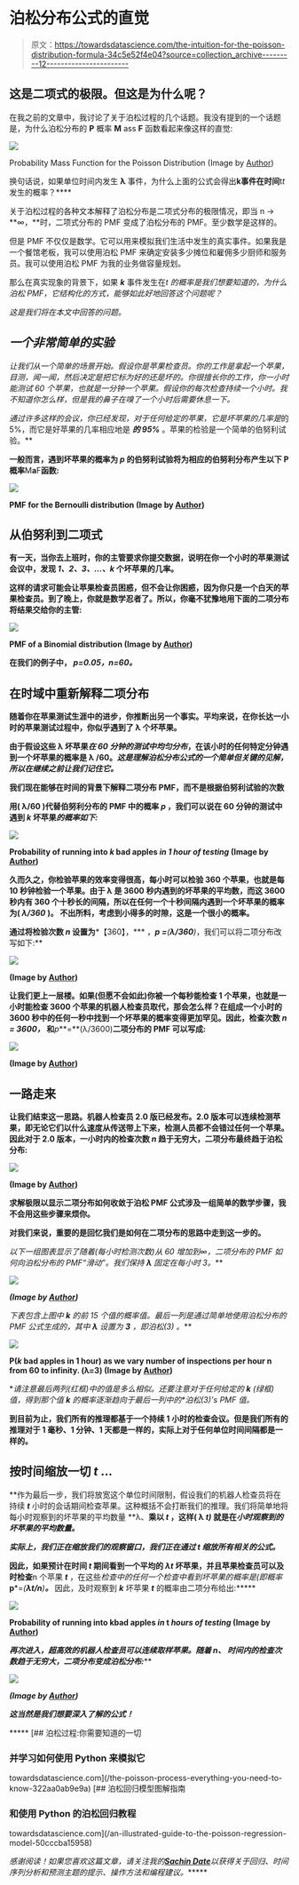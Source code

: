 # 泊松分布公式的直觉

> 原文：<https://towardsdatascience.com/the-intuition-for-the-poisson-distribution-formula-34c5e52f4e04?source=collection_archive---------12----------------------->

## 这是二项式的极限。但这是为什么呢？

在我之前的文章中，我讨论了关于泊松过程的几个话题。我没有提到的一个话题是，为什么泊松分布的 **P** 概率 **M** ass **F** 函数看起来像这样的直觉:

![](img/05d21fe587799133ba6fca57f80e0219.png)

Probability Mass Function for the Poisson Distribution (Image by [Author](https://sachin-date.medium.com/))

换句话说，如果单位时间内发生 **λ** 事件，为什么上面的公式会得出**k事件在时间**t*t*发生的概率？****

关于泊松过程的各种文本解释了泊松分布是二项式分布的极限情况，即当 n → **∞，**时，二项式分布的 PMF 变成了泊松分布的 PMF。至少数学是这样的。

但是 PMF 不仅仅是数学。它可以用来模拟我们生活中发生的真实事件。如果我是一个餐馆老板，我可以使用泊松 PMF 来确定安装多少摊位和雇佣多少厨师和服务员。我可以使用泊松 PMF 为我的业务做容量规划。

那么在真实现象的背景下，如果 ***k*** 事件发生在*t 的概率是我们想要知道的，为什么泊松 PMF，它结构化的方式，能够如此好地回答这个问题呢？*

*这是我们将在本文中回答的问题。*

## *一个非常简单的实验*

*让我们从一个简单的场景开始。假设你是苹果检查员。你的工作是拿起一个苹果，目测，闻一闻，然后决定是把它标为好的还是坏的。你很擅长你的工作，你一小时能测试 60 个苹果，也就是一分钟一个苹果。假设你的每次检查持续一个小时。我不知道你怎么样，但是我的鼻子在嗅了一个小时后需要休息一下。*

*通过许多这样的会议，你已经发现，对于任何给定的苹果，它是坏苹果的几率是*的 5%，而它是好苹果的几率相应地是 ***的 95%*** 。苹果的检验是一个简单的伯努利试验。**

**一般而言，遇到坏苹果的概率为 ***p*** 的伯努利试验将为相应的伯努利分布产生以下 **P** 概率**M**a**F**函数:**

**![](img/7eee24abaaae72ec453acff0cc9738a8.png)**

**PMF for the Bernoulli distribution (Image by [Author](https://sachin-date.medium.com/))**

## **从伯努利到二项式**

**有一天，当你去上班时，你的主管要求你提交数据，说明在你一个小时的苹果测试会议中，发现 ***1、2、3、…、k*** 个坏苹果的几率。**

**这样的请求可能会让苹果检查员困惑，但不会让你困惑，因为你只是一个白天的苹果检查员。到了晚上，你就是数学忍者了。所以，你毫不犹豫地用下面的二项分布将结果交给你的主管:**

**![](img/d6dba87fdb385ca700a3b6ee7e45fa98.png)**

**PMF of a Binomial distribution (Image by [Author](https://sachin-date.medium.com/))**

**在我们的例子中， *p=0.05，n=60。***

## **在时域中重新解释二项分布**

**随着你在苹果测试生涯中的进步，你推断出另一个事实。平均来说，在你长达一小时的苹果测试过程中，你似乎遇到了 **λ** 个坏苹果。**

**由于假设这些 **λ** 坏苹果*在 60 分钟的测试中均匀分布*，在该小时的任何特定分钟遇到一个坏苹果的概率是 **λ** /60。*这是理解泊松分布公式的一个简单但关键的见解，所以在继续之前让我们记住它。***

**我们现在能够在时间的背景下解释二项分布 PMF，而不是根据伯努利试验的次数**

**用( **λ/60** )代替伯努利分布的 PMF 中的概率 ***p*** ，我们可以说在 60 分钟的测试中遇到 ***k*** 坏苹果*的概率如下:***

**![](img/8e85710830dbfd68be7433824e771ebc.png)**

**Probability of running into ***k*** bad apples *in 1 hour of testing* (Image by [Author](https://sachin-date.medium.com/))**

**久而久之，你检验苹果的效率变得很高，每小时可以检验 360 个苹果，也就是每 10 秒钟检验一个苹果。由于 **λ** 是 3600 秒内遇到的坏苹果的平均数，而这 3600 秒内有 360 个十秒长的间隔，所以在任何一个十秒间隔内遇到一个坏苹果的概率为( ***λ/360*** )。
不出所料，考虑到小得多的时隙，这是一个很小的概率。**

**通过将检验次数 ***n*** 设置为***【360】，*** ，***p =****(****λ/360****)*，我们可以将二项分布改写如下:**

**![](img/094465718789291cbee08514fc3958a8.png)**

**(Image by [Author](https://sachin-date.medium.com/))**

**让我们更上一层楼。如果(但愿不会如此)你被一个每秒能检查 1 个苹果，也就是一小时能检查 3600 个苹果的机器人检查员取代，那会怎么样？在组成一个小时的 3600 秒中的任何一秒中找到一个坏苹果的概率变得更加罕见。因此，检查次数 ***n = 3600，*** 和***p***=**(λ/3600)**二项分布的 PMF 可以写成:**

**![](img/6a181ca73c105e839485f24179dd3be9.png)**

**(Image by [Author](https://sachin-date.medium.com/))**

## **一路走来**

**让我们结束这一思路。机器人检查员 2.0 版已经发布。2.0 版本可以连续检测苹果，即无论它们以什么速度从传送带上下来，检测人员都不会错过任何一个苹果。因此对于 2.0 版本，一小时内的检查次数 ***n*** 趋于无穷大，二项分布最终趋于泊松分布:**

**![](img/1e88bf4fd582abd60e5fd424d49fd1fe.png)**

**(Image by [Author](https://sachin-date.medium.com/))**

**求解极限以显示二项分布如何收敛于泊松 PMF 公式涉及一组简单的数学步骤，我不会用这些步骤来烦你。**

**对我们来说，重要的是回忆我们是如何在二项分布的思路中走到这一步的。**

**以下一组图表显示了随着*(每小时检测次数)从 60 增加到∞，二项分布的 PMF 如何向泊松分布的 PMF“滑动”。我们保持 **λ** 固定在每小时 3。***

***![](img/3a01b35058a99dc1cb9af4fc115ac1b0.png)***

***(Image by [Author](https://sachin-date.medium.com/))***

***下表包含上图中 ***k*** 的前 15 个值的概率值。最后一列是通过简单地使用泊松分布的 PMF 公式生成的，其中 **λ** 设置为 **3** ，即*泊松(3)* 。***

**![](img/bed6cf27496e7d89cce000bca5267adf.png)**

**P(***k*** bad apples in 1 hour) as we vary number of inspections per hour **n** from 60 to infinity. (**λ=3**) (Image by [Author](https://sachin-date.medium.com/))**

**请注意最后两列(红框)中的值是多么相似。还要注意对于任何给定的 ***k*** (绿框)值，得到那个值 ***k*** 的概率逐渐趋向于最后一列中的*泊松(3)’*s PMF 值。**

**到目前为止，我们所有的推理都基于一个持续 1 小时的检查会议。但是我们所有的推理对于 1 毫秒、1 分钟、1 天都是一样的，实际上对于任何单位时间间隔都是一样的。**

## **按时间缩放一切 *t* …**

**作为最后一步，我们将放宽这个单位时间限制，假设我们的机器人检查员将在持续 ***t*** 小时的会话期间检查苹果。这种概括不会打断我们的推理。我们将简单地将每小时观察到的坏苹果的平均数量 **λ、**乘以 ***t*** ，这样( **λ *t)*** 就是在*小时观察到的坏苹果的平均数量。***

***实际上，我们正在缩放我们的观察窗口，我们正在通过 ***t*** 缩放所有相关的公式。***

**因此，如果预计在时间 ***t*** 期间看到一个平均的 ***λt*** 坏苹果，并且苹果检查员可以及时检查**n 个苹果 ***t*** ，在这些*检查中的任何一个检查中看到坏苹果的概率是(即概率***p***=*(****λt/n****)****。*** 因此，及时观察到 ***k*** 坏苹果 ***t*** 的概率由二项分布给出:*****

****![](img/1aaaffe49cf50423818f5c5ca9b623f9.png)****

****Probability of running into **k**bad apples *in* **t** *hours of testing* (Image by [Author](https://sachin-date.medium.com/))****

****再次进入，超高效的机器人检查员可以连续取样苹果。随着 ***n、*** 时间*内的检查次数趋于无穷大，二项分布变成泊松分布:*****

*****![](img/19de8d9467d4df3b55e978a374484109.png)*****

*****(Image by [Author](https://sachin-date.medium.com/))*****

*****这当然是我们想要深入了解的公式！*****

*****[](/the-poisson-process-everything-you-need-to-know-322aa0ab9e9a) [## 泊松过程:你需要知道的一切

### 并学习如何使用 Python 来模拟它

towardsdatascience.com](/the-poisson-process-everything-you-need-to-know-322aa0ab9e9a) [](/an-illustrated-guide-to-the-poisson-regression-model-50cccba15958) [## 泊松回归模型图解指南

### 和使用 Python 的泊松回归教程

towardsdatascience.com](/an-illustrated-guide-to-the-poisson-regression-model-50cccba15958) 

*感谢阅读！如果您喜欢这篇文章，请关注我的*[***Sachin Date***](https://timeseriesreasoning.medium.com)*以获得关于回归、时间序列分析和预测主题的提示、操作方法和编程建议。******